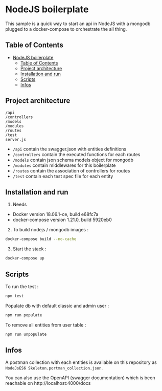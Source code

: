 NodeJS boilerplate
==================

This sample is a quick way to start an api in NodeJS with a mongodb plugged to a docker-compose to orchestrate the all thing.


## Table of Contents

- [NodeJS boilerplate](#nodejs-boilerplate)
  - [Table of Contents](#table-of-contents)
  - [Project architecture](#project-architecture)
  - [Installation and run](#installation-and-run)
  - [Scripts](#scripts)
  - [Infos](#infos)

## Project architecture

```
/api
/controllers
/models
/modules
/routes
/test
server.js
```
* `/api` contain the swagger.json with entities definitions
* `/controllers` contain the executed functions for each routes 
* `/models` contain json schema models object for mongodb
* `/modules` contain middlewares for this boilerplate
* `/routes` contain the association of controllers for routes
* `/test` contain each test spec file for each entity

## Installation and run

1) Needs

- Docker version 18.06.1-ce, build e68fc7a
- docker-compose version 1.21.0, build 5920eb0

2) To build nodejs / mongodb images :
```bash
docker-compose build --no-cache
```

3) Start the stack :
```bash
docker-compose up
```

## Scripts

To run the test :
```bash
npm test
```

Populate db with default classic and admin user :
```bash
npm run populate
```

To remove all entities from user table :
```bash
npm run unpopulate
```

## Infos

A postman collection with each entities is available on this repository as `NodeJsES6 Skeleton.portman_collection.json`.

You can also use the OpenAPI (swagger documentation) which is been reachable on http://localhost:4000/docs